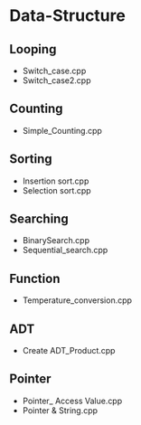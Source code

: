 # Data-Structure

## Looping
- Switch_case.cpp
- Switch_case2.cpp

## Counting
- Simple_Counting.cpp

## Sorting
- Insertion sort.cpp
- Selection sort.cpp

## Searching
- BinarySearch.cpp
- Sequential_search.cpp

## Function
- Temperature_conversion.cpp

## ADT
- Create ADT_Product.cpp

## Pointer
- Pointer_ Access Value.cpp
- Pointer & String.cpp



